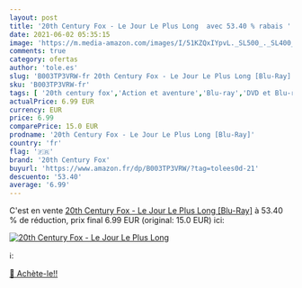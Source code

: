 ```yaml
---
layout: post
title: '20th Century Fox - Le Jour Le Plus Long  avec 53.40 % rabais '
date: 2021-06-02 05:35:15
image: 'https://m.media-amazon.com/images/I/51KZQxIYpvL._SL500_._SL400_.jpg'
comments: true
category: ofertas
author: 'tole.es'
slug: 'B003TP3VRW-fr 20th Century Fox - Le Jour Le Plus Long [Blu-Ray]'
sku: 'B003TP3VRW-fr'
tags: [ '20th century fox','Action et aventure','Blu-ray','DVD et Blu-ray','Featured Categories','Films','Guerre','Policier','Thriller', ]
actualPrice: 6.99 EUR
currency: EUR
price: 6.99
comparePrice: 15.0 EUR
prodname: '20th Century Fox - Le Jour Le Plus Long [Blu-Ray]'
country: 'fr'
flag: '🇫🇷'
brand: '20th Century Fox'
buyurl: 'https://www.amazon.fr/dp/B003TP3VRW/?tag=tolees0d-21'
descuento: '53.40'
average: '6.99'
---
```


C'est en vente [20th Century Fox - Le Jour Le Plus Long [Blu-Ray]](https://www.amazon.fr/dp/B003TP3VRW/?tag=tolees0d-21)  à  53.40 % de réduction, prix final  6.99 EUR (original: 15.0 EUR) ici:

[![20th Century Fox - Le Jour Le Plus Long ](https://m.media-amazon.com/images/I/51KZQxIYpvL._SL500_._SL400_.jpg)](https://www.amazon.fr/dp/B003TP3VRW/?tag=tolees0d-21)

ℹ️:


[🛒 Achète-le!!](https://www.amazon.fr/dp/B003TP3VRW/?tag=tolees0d-21)

